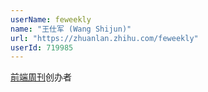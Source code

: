 ```yaml
---
userName: feweekly
name: "王仕军 (Wang Shijun)"
url: "https://zhuanlan.zhihu.com/feweekly"
userId: 719985
---
```


<a href="https://zhuanlan.zhihu.com/feweekly">前端周刊</a>创办者
